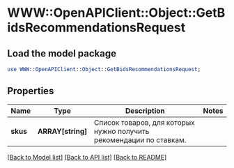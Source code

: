# WWW::OpenAPIClient::Object::GetBidsRecommendationsRequest

## Load the model package
```perl
use WWW::OpenAPIClient::Object::GetBidsRecommendationsRequest;
```

## Properties
Name | Type | Description | Notes
------------ | ------------- | ------------- | -------------
**skus** | **ARRAY[string]** | Список товаров, для которых нужно получить рекомендации по ставкам.  | 

[[Back to Model list]](../README.md#documentation-for-models) [[Back to API list]](../README.md#documentation-for-api-endpoints) [[Back to README]](../README.md)


